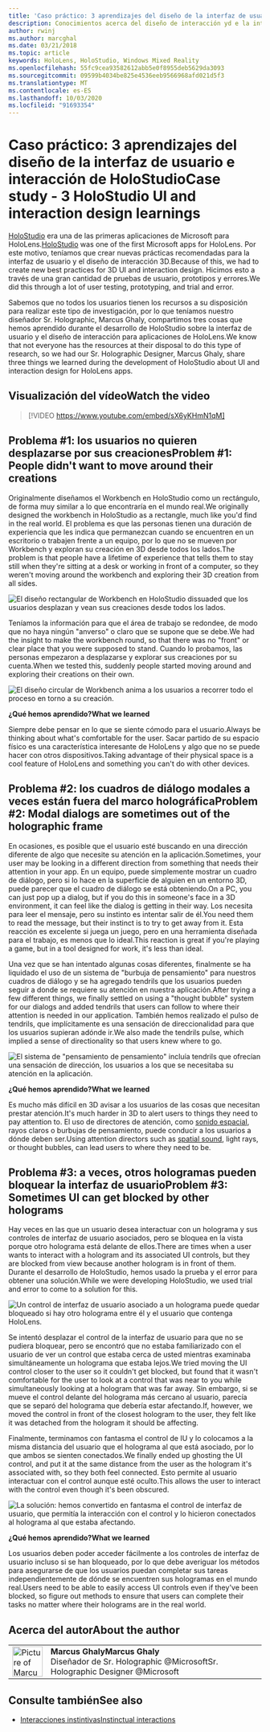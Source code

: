 ```yaml
---
title: 'Caso práctico: 3 aprendizajes del diseño de la interfaz de usuario e interacción de HoloStudio'
description: Conocimientos acerca del diseño de interacción yd e la interfaz de usuario de HoloStudio
author: rwinj
ms.author: marcghal
ms.date: 03/21/2018
ms.topic: article
keywords: HoloLens, HoloStudio, Windows Mixed Reality
ms.openlocfilehash: 55fc9cea93582612abb5e0f8955deb5629da3093
ms.sourcegitcommit: 09599b4034be825e4536eeb9566968afd021d5f3
ms.translationtype: MT
ms.contentlocale: es-ES
ms.lasthandoff: 10/03/2020
ms.locfileid: "91693354"
---
```

# <a name="case-study---3-holostudio-ui-and-interaction-design-learnings"></a><span data-ttu-id="27e92-104">Caso práctico: 3 aprendizajes del diseño de la interfaz de usuario e interacción de HoloStudio</span><span class="sxs-lookup"><span data-stu-id="27e92-104">Case study - 3 HoloStudio UI and interaction design learnings</span></span>

<span data-ttu-id="27e92-105">[HoloStudio](https://www.youtube.com/watch?v=BRIJG0x_We8) era una de las primeras aplicaciones de Microsoft para HoloLens.</span><span class="sxs-lookup"><span data-stu-id="27e92-105">[HoloStudio](https://www.youtube.com/watch?v=BRIJG0x_We8) was one of the first Microsoft apps for HoloLens.</span></span> <span data-ttu-id="27e92-106">Por este motivo, teníamos que crear nuevas prácticas recomendadas para la interfaz de usuario y el diseño de interacción 3D.</span><span class="sxs-lookup"><span data-stu-id="27e92-106">Because of this, we had to create new best practices for 3D UI and interaction design.</span></span> <span data-ttu-id="27e92-107">Hicimos esto a través de una gran cantidad de pruebas de usuario, prototipos y errores.</span><span class="sxs-lookup"><span data-stu-id="27e92-107">We did this through a lot of user testing, prototyping, and trial and error.</span></span>

<span data-ttu-id="27e92-108">Sabemos que no todos los usuarios tienen los recursos a su disposición para realizar este tipo de investigación, por lo que teníamos nuestro diseñador Sr. Holographic, Marcus Ghaly, compartimos tres cosas que hemos aprendido durante el desarrollo de HoloStudio sobre la interfaz de usuario y el diseño de interacción para aplicaciones de HoloLens.</span><span class="sxs-lookup"><span data-stu-id="27e92-108">We know that not everyone has the resources at their disposal to do this type of research, so we had our Sr. Holographic Designer, Marcus Ghaly, share three things we learned during the development of HoloStudio about UI and interaction design for HoloLens apps.</span></span>

## <a name="watch-the-video"></a><span data-ttu-id="27e92-109">Visualización del vídeo</span><span class="sxs-lookup"><span data-stu-id="27e92-109">Watch the video</span></span>

>[!VIDEO https://www.youtube.com/embed/sX6yKHmN1qM]

## <a name="problem-1-people-didnt-want-to-move-around-their-creations"></a><span data-ttu-id="27e92-110">Problema #1: los usuarios no quieren desplazarse por sus creaciones</span><span class="sxs-lookup"><span data-stu-id="27e92-110">Problem #1: People didn't want to move around their creations</span></span>

<span data-ttu-id="27e92-111">Originalmente diseñamos el Workbench en HoloStudio como un rectángulo, de forma muy similar a lo que encontraría en el mundo real.</span><span class="sxs-lookup"><span data-stu-id="27e92-111">We originally designed the workbench in HoloStudio as a rectangle, much like you'd find in the real world.</span></span> <span data-ttu-id="27e92-112">El problema es que las personas tienen una duración de experiencia que les indica que permanezcan cuando se encuentren en un escritorio o trabajen frente a un equipo, por lo que no se mueven por Workbench y exploran su creación en 3D desde todos los lados.</span><span class="sxs-lookup"><span data-stu-id="27e92-112">The problem is that people have a lifetime of experience that tells them to stay still when they're sitting at a desk or working in front of a computer, so they weren't moving around the workbench and exploring their 3D creation from all sides.</span></span>

![El diseño rectangular de Workbench en HoloStudio dissuaded que los usuarios desplazan y vean sus creaciones desde todos los lados.](images/rectangular-workbench-500px.jpg)

<span data-ttu-id="27e92-114">Teníamos la información para que el área de trabajo se redondee, de modo que no haya ningún "anverso" o claro que se supone que se debe.</span><span class="sxs-lookup"><span data-stu-id="27e92-114">We had the insight to make the workbench round, so that there was no "front" or clear place that you were supposed to stand.</span></span> <span data-ttu-id="27e92-115">Cuando lo probamos, las personas empezaron a desplazarse y explorar sus creaciones por su cuenta.</span><span class="sxs-lookup"><span data-stu-id="27e92-115">When we tested this, suddenly people started moving around and exploring their creations on their own.</span></span>

![El diseño circular de Workbench anima a los usuarios a recorrer todo el proceso en torno a su creación.](images/circular-workbench-500px.jpg)

<span data-ttu-id="27e92-117">**¿Qué hemos aprendido?**</span><span class="sxs-lookup"><span data-stu-id="27e92-117">**What we learned**</span></span>

<span data-ttu-id="27e92-118">Siempre debe pensar en lo que se siente cómodo para el usuario.</span><span class="sxs-lookup"><span data-stu-id="27e92-118">Always be thinking about what's comfortable for the user.</span></span> <span data-ttu-id="27e92-119">Sacar partido de su espacio físico es una característica interesante de HoloLens y algo que no se puede hacer con otros dispositivos.</span><span class="sxs-lookup"><span data-stu-id="27e92-119">Taking advantage of their physical space is a cool feature of HoloLens and something you can't do with other devices.</span></span>

## <a name="problem-2-modal-dialogs-are-sometimes-out-of-the-holographic-frame"></a><span data-ttu-id="27e92-120">Problema #2: los cuadros de diálogo modales a veces están fuera del marco holográfica</span><span class="sxs-lookup"><span data-stu-id="27e92-120">Problem #2: Modal dialogs are sometimes out of the holographic frame</span></span>

<span data-ttu-id="27e92-121">En ocasiones, es posible que el usuario esté buscando en una dirección diferente de algo que necesite su atención en la aplicación.</span><span class="sxs-lookup"><span data-stu-id="27e92-121">Sometimes, your user may be looking in a different direction from something that needs their attention in your app.</span></span> <span data-ttu-id="27e92-122">En un equipo, puede simplemente mostrar un cuadro de diálogo, pero si lo hace en la superficie de alguien en un entorno 3D, puede parecer que el cuadro de diálogo se está obteniendo.</span><span class="sxs-lookup"><span data-stu-id="27e92-122">On a PC, you can just pop up a dialog, but if you do this in someone's face in a 3D environment, it can feel like the dialog is getting in their way.</span></span> <span data-ttu-id="27e92-123">Los necesita para leer el mensaje, pero su instinto es intentar salir de él.</span><span class="sxs-lookup"><span data-stu-id="27e92-123">You need them to read the message, but their instinct is to try to get away from it.</span></span> <span data-ttu-id="27e92-124">Esta reacción es excelente si juega un juego, pero en una herramienta diseñada para el trabajo, es menos que lo ideal.</span><span class="sxs-lookup"><span data-stu-id="27e92-124">This reaction is great if you're playing a game, but in a tool designed for work, it's less than ideal.</span></span>

<span data-ttu-id="27e92-125">Una vez que se han intentado algunas cosas diferentes, finalmente se ha liquidado el uso de un sistema de "burbuja de pensamiento" para nuestros cuadros de diálogo y se ha agregado tendrils que los usuarios pueden seguir a donde se requiere su atención en nuestra aplicación.</span><span class="sxs-lookup"><span data-stu-id="27e92-125">After trying a few different things, we finally settled on using a "thought bubble" system for our dialogs and added tendrils that users can follow to where their attention is needed in our application.</span></span> <span data-ttu-id="27e92-126">También hemos realizado el pulso de tendrils, que implícitamente es una sensación de direccionalidad para que los usuarios supieran adónde ir.</span><span class="sxs-lookup"><span data-stu-id="27e92-126">We also made the tendrils pulse, which implied a sense of directionality so that users knew where to go.</span></span>

![El sistema de "pensamiento de pensamiento" incluía tendrils que ofrecían una sensación de dirección, los usuarios a los que se necesitaba su atención en la aplicación.](images/thought-bubble-500px.jpg)

<span data-ttu-id="27e92-128">**¿Qué hemos aprendido?**</span><span class="sxs-lookup"><span data-stu-id="27e92-128">**What we learned**</span></span>

<span data-ttu-id="27e92-129">Es mucho más difícil en 3D avisar a los usuarios de las cosas que necesitan prestar atención.</span><span class="sxs-lookup"><span data-stu-id="27e92-129">It's much harder in 3D to alert users to things they need to pay attention to.</span></span> <span data-ttu-id="27e92-130">El uso de directores de atención, como [sonido espacial](../design/spatial-sound.md), rayos claros o burbujas de pensamiento, puede conducir a los usuarios a dónde deben ser.</span><span class="sxs-lookup"><span data-stu-id="27e92-130">Using attention directors such as [spatial sound](../design/spatial-sound.md), light rays, or thought bubbles, can lead users to where they need to be.</span></span>

## <a name="problem-3-sometimes-ui-can-get-blocked-by-other-holograms"></a><span data-ttu-id="27e92-131">Problema #3: a veces, otros hologramas pueden bloquear la interfaz de usuario</span><span class="sxs-lookup"><span data-stu-id="27e92-131">Problem #3: Sometimes UI can get blocked by other holograms</span></span>

<span data-ttu-id="27e92-132">Hay veces en las que un usuario desea interactuar con un holograma y sus controles de interfaz de usuario asociados, pero se bloquea en la vista porque otro holograma está delante de ellos.</span><span class="sxs-lookup"><span data-stu-id="27e92-132">There are times when a user wants to interact with a hologram and its associated UI controls, but they are blocked from view because another hologram is in front of them.</span></span> <span data-ttu-id="27e92-133">Durante el desarrollo de HoloStudio, hemos usado la prueba y el error para obtener una solución.</span><span class="sxs-lookup"><span data-stu-id="27e92-133">While we were developing HoloStudio, we used trial and error to come to a solution for this.</span></span>

![Un control de interfaz de usuario asociado a un holograma puede quedar bloqueado si hay otro holograma entre él y el usuario que contenga HoloLens.](images/ui-blocked-500px.jpg)

<span data-ttu-id="27e92-135">Se intentó desplazar el control de la interfaz de usuario para que no se pudiera bloquear, pero se encontró que no estaba familiarizado con el usuario de ver un control que estaba cerca de usted mientras examinaba simultáneamente un holograma que estaba lejos.</span><span class="sxs-lookup"><span data-stu-id="27e92-135">We tried moving the UI control closer to the user so it couldn't get blocked, but found that it wasn't comfortable for the user to look at a control that was near to you while simultaneously looking at a hologram that was far away.</span></span> <span data-ttu-id="27e92-136">Sin embargo, si se mueve el control delante del holograma más cercano al usuario, parecía que se separó del holograma que debería estar afectando.</span><span class="sxs-lookup"><span data-stu-id="27e92-136">If, however, we moved the control in front of the closest hologram to the user, they felt like it was detached from the hologram it should be affecting.</span></span>

<span data-ttu-id="27e92-137">Finalmente, terminamos con fantasma el control de IU y lo colocamos a la misma distancia del usuario que el holograma al que está asociado, por lo que ambos se sienten conectados.</span><span class="sxs-lookup"><span data-stu-id="27e92-137">We finally ended up ghosting the UI control, and put it at the same distance from the user as the hologram it's associated with, so they both feel connected.</span></span> <span data-ttu-id="27e92-138">Esto permite al usuario interactuar con el control aunque esté oculto.</span><span class="sxs-lookup"><span data-stu-id="27e92-138">This allows the user to interact with the control even though it's been obscured.</span></span>

![La solución: hemos convertido en fantasma el control de interfaz de usuario, que permitía la interacción con el control y lo hicieron conectados al holograma al que estaba afectando.](images/ghosting-ui-500px.jpg)

<span data-ttu-id="27e92-140">**¿Qué hemos aprendido?**</span><span class="sxs-lookup"><span data-stu-id="27e92-140">**What we learned**</span></span>

<span data-ttu-id="27e92-141">Los usuarios deben poder acceder fácilmente a los controles de interfaz de usuario incluso si se han bloqueado, por lo que debe averiguar los métodos para asegurarse de que los usuarios puedan completar sus tareas independientemente de dónde se encuentren sus hologramas en el mundo real.</span><span class="sxs-lookup"><span data-stu-id="27e92-141">Users need to be able to easily access UI controls even if they've been blocked, so figure out methods to ensure that users can complete their tasks no matter where their holograms are in the real world.</span></span>

## <a name="about-the-author"></a><span data-ttu-id="27e92-142">Acerca del autor</span><span class="sxs-lookup"><span data-stu-id="27e92-142">About the author</span></span>

<table style="border-collapse:collapse">
<tr>
<td style="border-style: none" width="60"><img alt="Picture of Marcus Ghaly" width="60" height="60" src="images/marcus-ghaly-200px.jpg"></td>
<td style="border-style: none"><span data-ttu-id="27e92-143"><b>Marcus Ghaly</b></span><span class="sxs-lookup"><span data-stu-id="27e92-143"><b>Marcus Ghaly</b></span></span><br><span data-ttu-id="27e92-144">Diseñador de Sr. Holographic @Microsoft</span><span class="sxs-lookup"><span data-stu-id="27e92-144">Sr. Holographic Designer @Microsoft</span></span></td>
</tr>
</table>

## <a name="see-also"></a><span data-ttu-id="27e92-145">Consulte también</span><span class="sxs-lookup"><span data-stu-id="27e92-145">See also</span></span>
* [<span data-ttu-id="27e92-146">Interacciones instintivas</span><span class="sxs-lookup"><span data-stu-id="27e92-146">Instinctual interactions</span></span>](../design/interaction-fundamentals.md)
